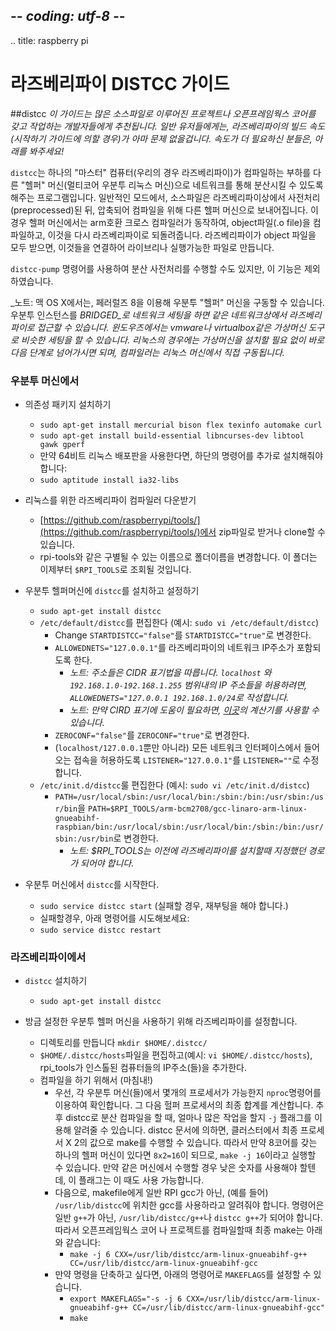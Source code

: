 ## -*- coding: utf-8 -*-
.. title: raspberry pi


라즈베리파이 DISTCC 가이드
============

##distcc
_이 가이드는 많은 소스파일로 이루어진 프로젝트나 오픈프레임웍스 코어를 갖고 작업하는 개발자들에게 추천됩니다. 일반 유저들에게는, 라즈베리파이의 빌드 속도(시작하기 가이드에 의할 경우)가 아마 문제 없을겁니다. 속도가 더 필요하신 분들은, 아래를 봐주세요!_ 

`distcc`는 하나의 "마스터" 컴퓨터(우리의 경우 라즈베리파이)가 컴파일하는 부하를 다른 "헬퍼" 머신(멀티코어 우분투 리눅스 머신)으로 네트워크를 통해 분산시킬 수 있도록 해주는 프로그램입니다. 일반적인 모드에서, 소스파일은 라즈베리파이상에서 사전처리(preprocessed)된 뒤, 압축되어 컴파일을 위해 다른 헬퍼 머신으로 보내어집니다. 이 경우 헬퍼 머신에서는 arm호환 크로스 컴파일러가 동작하여, object파일(.o file)을 컴파일하고, 이것을 다시 라즈베리파이로 되돌려줍니다. 라즈베리파이가 object 파일을 모두 받으면, 이것들을 연결하어 라이브리나 실행가능한 파일로 만듭니다.

`distcc-pump` 명령어를 사용하여 분산 사전처리를 수행할 수도 있지만, 이 기능은 제외하였습니다.

_노트: 맥 OS X에서는, 페러럴즈 8을 이용해 우분투 "헬퍼" 머신을 구동할 수 있습니다. 우분투 인스턴스를 _BRIDGED_로 네트워크 세팅을 하면 같은 네트워크상에서 라즈베리파이로 접근할 수 있습니다. 윈도우즈에서는 vmware나 virtualbox같은 가상머신 도구로 비슷한 세팅을 할 수 있습니다. 리눅스의 경우에는 가상머신을 설치할 필요 없이 바로 다음 단계로 넘어가시면 되며, 컴파일러는 리눅스 머신에서 직접 구동됩니다._

### __우분투 머신에서__  

* 의존성 패키지 설치하기
    * `sudo apt-get install mercurial bison flex texinfo automake curl`
    * `sudo apt-get install build-essential libncurses-dev libtool gawk gperf`
    * 만약 64비트 리눅스 배포판을 사용한다면, 하단의  명령어를 추가로 설치해줘야 합니다:
    * `sudo aptitude install ia32-libs`
    
* 리눅스를 위한 라즈베리파이 컴파일러 다운받기
    * [https://github.com/raspberrypi/tools/](https://github.com/raspberrypi/tools/)에서 zip파일로 받거나 clone할 수 있습니다.
    * rpi-tools와 같은 구별될 수 있는 이름으로 폴더이름을 변경합니다. 이 폴더는 이제부터 `$RPI_TOOLS`로 조회될 것입니다.

* 우분투 헬퍼머신에 `distcc`를 설치하고 설정하기
    * `sudo apt-get install distcc`
    *  `/etc/default/distcc`를 편집한다 (예시: `sudo vi /etc/default/distcc`)
        * Change `STARTDISTCC="false"`를 `STARTDISTCC="true"`로 변경한다.
        * `ALLOWEDNETS="127.0.0.1"`를 라즈베리파이의 네트워크 IP주소가 포함되도록 한다.
            * _노트: 주소들은 CIDR 표기법을 따릅니다. `localhost` 와 `192.168.1.0-192.168.1.255` 범위내의 IP 주소들을 허용하려면, `ALLOWEDNETS="127.0.0.1 192.168.1.0/24`로 작성합니다._
            * _노트: 만약 CIRD 표기에 도움이 필요하면, [이곳](http://www.subnet-calculator.com/cidr.php)의 계산기를 사용할 수 있습니다._
        * `ZEROCONF="false"`를 `ZEROCONF="true"`로 변경한다.
        * (`localhost/127.0.0.1`뿐만 아니라) 모든 네트워크 인터페이스에서 들어오는 접속을 허용하도록 `LISTENER="127.0.0.1"`를 `LISTENER=""`로 수정합니다.
    * `/etc/init.d/distcc`룰 편집한다 (예시: `sudo vi /etc/init.d/distcc`)
        * `PATH=/usr/local/sbin:/usr/local/bin:/sbin:/bin:/usr/sbin:/usr/bin`을 `PATH=$RPI_TOOLS/arm-bcm2708/gcc-linaro-arm-linux-gnueabihf-raspbian/bin:/usr/local/sbin:/usr/local/bin:/sbin:/bin:/usr/sbin:/usr/bin`로 변경한다.
            * _노트: $RPI_TOOLS는 이전에 라즈베리파이를 설치할때 지정했던 경로가 되어야 합니다._
            
* 우분투 머신에서 `distcc`를 시작한다.
    * `sudo service distcc start` (실패할 경우, 재부팅을 해야 합니다.)
    * 실패할경우, 아래 명령어를 시도해보세요:
    * `sudo service distcc restart`

### __라즈베리파이에서__

* `distcc` 설치하기
    * `sudo apt-get install distcc`
    
* 방금 설정한 우분투 헬퍼 머신을 사용하기 위해 라즈베리파이를 설정합니다.
    * 디렉토리를 만듭니다 `mkdir $HOME/.distcc/`
    * `$HOME/.distcc/hosts`파일을 편집하고(예시: `vi $HOME/.distcc/hosts`), rpi_tools가 인스톨된 컴퓨터들의 IP주소(들)을 추가한다.
    * 컴파일을 하기 위해서 (마침내!)
        * 우선, 각 우분투 머신(들)에서 몇개의 프로세서가 가능한지 `nproc`명령어를 이용하여 확인합니다. 그 다음 헐퍼 프로세서의 최종 합계를 계산합니다. 추후 distcc로 분산 컴파일을 할 때, 얼마나 많은 작업을 할지 `-j` 플래그를 이용해 알려줄 수 있습니다. distcc 문서에 의하면, 클러스터에서 최종 프로세서 X 2의 값으로 make를 수행할 수 있습니다. 따라서 만약 8코어를 갖는 하나의 헬퍼 머신이 있다면 `8x2=16`이 되므로, `make -j 16`이라고 실행할 수 있습니다. 만약 같은 머신에서 수행할 경우 낮은 숫자를 사용해야 할텐데, 이 플래그는 이 때도 사용 가능합니다.
        * 다음으로, makefile에게 일반 RPI gcc가 아닌, (예를 들어) `/usr/lib/distcc`에 위치한 gcc를 사용하라고 알려줘야 합니다. 명령어은 일반 `g++`가 아닌, `/usr/lib/distcc/g++`나 `distcc g++`가 되어야 합니다.  따라서 오픈프레임웍스 코어 나 프로젝트를 컴파일할때 최종 make는 아래와 같습니다:
            * `make -j 6 CXX=/usr/lib/distcc/arm-linux-gnueabihf-g++ CC=/usr/lib/distcc/arm-linux-gnueabihf-gcc`
        * 만약 명령을 단축하고 싶다면, 아래의 명령어로 `MAKEFLAGS`를 설정할 수 있습니다.
            * `export MAKEFLAGS="-s -j 6 CXX=/usr/lib/distcc/arm-linux-gnueabihf-g++ CC=/usr/lib/distcc/arm-linux-gnueabihf-gcc"`
            * `make`


